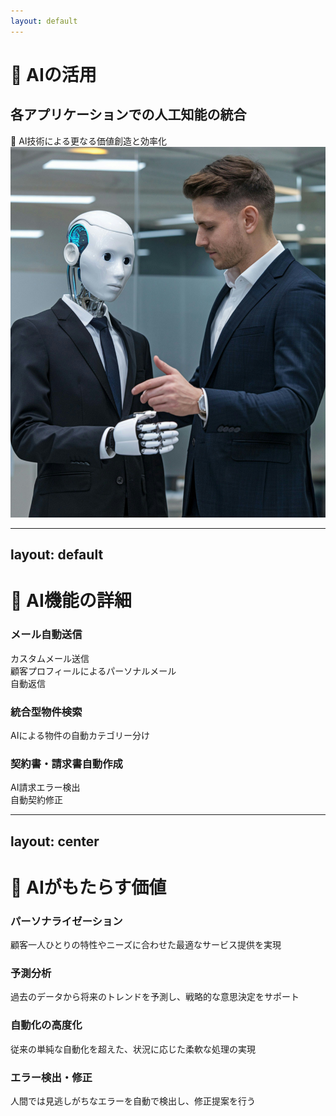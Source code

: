 ```yaml
---
layout: default
---
```


# 🤖 AIの活用
## 各アプリケーションでの人工知能の統合

<div class="flex flex-row items-center w-full min-h-[10rem]">
	<div class="flex-1">
		<div 
		v-motion
		:initial="{ x: -100, opacity: 0 }"
		:enter="{ x: 0, opacity: 1, transition: { delay: 300, duration: 800 } }"
		class="text-xl mt-8"
		>
		🧠 AI技術による更なる価値創造と効率化
		</div>
	</div>
	<div class="flex-1 flex justify-end">
		<div v-motion
		:initial="{ x: 100, opacity: 0, scale: 0.8 }"
		:enter="{ x: 0, opacity: 1, scale: 1, transition: { delay: 200, duration: 900 } }"
		class="mr-2"
		>
		<img src="/assets/ai.jpg" alt="AI活用" class="w-80 h-80 drop-shadow-2xl rounded-2xl bg-white object-cover" />
		</div>
	</div>
</div>

---
layout: default
---

# 🤖 AI機能の詳細
<div class="grid grid-cols-3 gap-8 mt-8">
	<div 
		class="ai-section"
		v-motion
		:initial="{ y: 40, opacity: 0 }"
		:enter="{ y: 0, opacity: 1, transition: { delay: 200, duration: 700 } }"
	>
		<div class="ai-header">
			<carbon:mail-all class="text-blue-500 text-3xl mb-3" />
			<h3 class="font-bold text-lg mb-4">メール自動送信</h3>
		</div>
		<div class="ai-features">
			<div class="ai-item">
				<carbon:user-identification class="text-blue-400 text-lg mr-2" />
				<span class="text-sm">カスタムメール送信</span>
			</div>
			<div class="ai-item">
				<carbon:user-profile class="text-blue-400 text-lg mr-2" />
				<span class="text-sm">顧客プロフィールによるパーソナルメール</span>
			</div>
			<div class="ai-item">
				<carbon:reply class="text-blue-400 text-lg mr-2" />
				<span class="text-sm">自動返信</span>
			</div>
		</div>
	</div>
	<div 
		class="ai-section"
		v-motion
		:initial="{ y: 40, opacity: 0 }"
		:enter="{ y: 0, opacity: 1, transition: { delay: 400, duration: 700 } }"
	>
		<div class="ai-header">
			<carbon:search class="text-green-500 text-3xl mb-3" />
			<h3 class="font-bold text-lg mb-4">統合型物件検索</h3>
		</div>
		<div class="ai-features">
			<div class="ai-item">
				<carbon:classification class="text-green-400 text-lg mr-2" />
				<span class="text-sm">AIによる物件の自動カテゴリー分け</span>
			</div>
		</div>
	</div>
	<div 
		class="ai-section"
		v-motion
		:initial="{ y: 40, opacity: 0 }"
		:enter="{ y: 0, opacity: 1, transition: { delay: 600, duration: 700 } }"
	>
		<div class="ai-header">
			<carbon:document class="text-purple-500 text-3xl mb-3" />
			<h3 class="font-bold text-lg mb-4">契約書・請求書自動作成</h3>
		</div>
		<div class="ai-features">
			<div class="ai-item">
				<carbon:error-filled class="text-purple-400 text-lg mr-2" />
				<span class="text-sm">AI請求エラー検出</span>
			</div>
			<div class="ai-item">
				<carbon:automatic class="text-purple-400 text-lg mr-2" />
				<span class="text-sm">自動契約修正</span>
			</div>
		</div>
	</div>	
</div>



<style>
.ai-section {
@apply bg-white p-6 rounded-lg shadow-lg border border-gray-200 h-full;
}

.ai-header {
@apply text-center mb-4;
}

.ai-features {
@apply space-y-3;
}

.ai-item {
@apply flex items-center p-2 bg-gray-50 rounded;
}

.value-card {
@apply bg-white p-6 rounded-lg shadow-lg border border-gray-200 text-center;
}
</style>

---
layout: center
---

# 🔮 AIがもたらす価値
<div class="grid grid-cols-2 gap-8">
	<div 
		class="value-card"
		v-motion
		:initial="{ y: 40, opacity: 0 }"
		:enter="{ y: 0, opacity: 1, transition: { delay: 200, duration: 700 } }"
	>
		<carbon:user-avatar class="text-4xl text-blue-500 mb-4" />
		<h3 class="font-bold text-xl mb-3">パーソナライゼーション</h3>
		<p class="text-sm opacity-80">
		顧客一人ひとりの特性やニーズに合わせた最適なサービス提供を実現
		</p>
	</div>
	<div 
		class="value-card"
		v-motion
		:initial="{ y: 40, opacity: 0 }"
		:enter="{ y: 0, opacity: 1, transition: { delay: 400, duration: 700 } }"
	>
		<carbon:analytics class="text-4xl text-green-500 mb-4" />
		<h3 class="font-bold text-xl mb-3">予測分析</h3>
		<p class="text-sm opacity-80">
		過去のデータから将来のトレンドを予測し、戦略的な意思決定をサポート
		</p>
	</div>
	<div 
		class="value-card"
		v-motion
		:initial="{ y: 40, opacity: 0 }"
		:enter="{ y: 0, opacity: 1, transition: { delay: 600, duration: 700 } }"
	>
		<carbon:automatic class="text-4xl text-purple-500 mb-4" />
		<h3 class="font-bold text-xl mb-3">自動化の高度化</h3>
		<p class="text-sm opacity-80">
		従来の単純な自動化を超えた、状況に応じた柔軟な処理の実現
		</p>
	</div>
	<div 
		class="value-card"
		v-motion
		:initial="{ y: 40, opacity: 0 }"
		:enter="{ y: 0, opacity: 1, transition: { delay: 800, duration: 700 } }"
	>
		<carbon:error-filled class="text-4xl text-red-500 mb-4" />
		<h3 class="font-bold text-xl mb-3">エラー検出・修正</h3>
		<p class="text-sm opacity-80">
		人間では見逃しがちなエラーを自動で検出し、修正提案を行う
		</p>
	</div>
</div>

<style>
.value-card {
@apply bg-white p-6 rounded-lg shadow-lg border border-gray-200 text-center;
}
</style>
